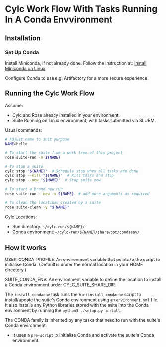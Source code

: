 # Cylc Work Flow With Tasks Running In A Conda Envvironment

## Installation

### Set Up Conda

Install Miniconda, if not already done. Follow the instruction at:
[Install Miniconda on Linux](https://docs.conda.io/projects/conda/en/latest/user-guide/install/linux.html)

Configure Conda to use e.g. Artifactory for a more secure experience.

## Running the Cylc Work Flow

Assume:

* Cylc and Rose already installed in your environment.
* Suite Running on Linux environment, with tasks submitted via SLURM.

Usual commands:

```sh
# Adjust name to suit purpose
NAME=hello

# To start the suite from a work tree of this project
rose suite-run -n ${NAME}

# To stop a suite
cylc stop "${NAME}"  # Schedule stop when all tasks are done
cylc stop --kill "${NAME}"  # Kill tasks and stop
cylc stop --now "${NAME}"  # Stop suite now

# To start a brand new run
rose suite-run --new -n ${NAME}  # add more arguments as required

# To clean the locations created by a suite
rose suite-clean -y "${NAME}"
```

Cylc Locations:

* Run directory: `~/cylc-run/${NAME}/`
* Conda environment: `~/cylc-run/${NAME}/share/opt/condaenv/`

## How it works

USER_CONDA_PROFILE: An environment variable that points to the script to
initialise Conda. (Default is under the normal location in your HOME directory.)

SUITE_CONDA_ENV: An environment variable to define the location to install a
Conda environment under CYLC_SUITE_SHARE_DIR.

The `install_condaenv` task runs the `bin/install-condaenv` script to
install/update the suite's Conda environment using an `environment.yml` file.
It also installs any Python libraries stored with the suite into the Conda
environment by running the `python3 ./setup.py install`.

The CONDA family is inherited by any tasks that need to run with the suite's
Conda environment.
* It uses a `pre-script` to initialise Conda and activate the suite's Conda environment.
